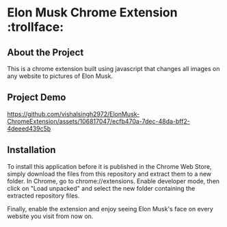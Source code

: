 # Elon Musk Chrome Extension :trollface:

## About the Project
This is a chrome extension built using javascript that changes all images on any website to pictures of Elon Musk.

## Project Demo
https://github.com/vishalsingh2972/ElonMusk-ChromeExtension/assets/106817047/ecfb470a-7dec-48da-bff2-4deeed439c5b

## Installation
To install this application before it is published in the Chrome Web Store, simply download the files from this repository and extract them to a new folder. In Chrome, go to chrome://extensions. Enable developer mode, then click on "Load unpacked" and select the new folder containing the extracted repository files. 

Finally, enable the extension and enjoy seeing Elon Musk's face on every website you visit from now on.
